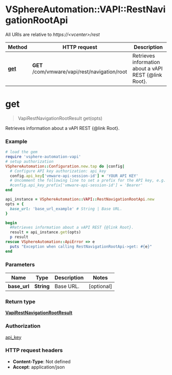 # VSphereAutomation::VAPI::RestNavigationRootApi

All URIs are relative to *https://&lt;vcenter&gt;/rest*

Method | HTTP request | Description
------------- | ------------- | -------------
[**get**](RestNavigationRootApi.md#get) | **GET** /com/vmware/vapi/rest/navigation/root | Retrieves information about a vAPI REST {@link Root}.


# **get**
> VapiRestNavigationRootResult get(opts)

Retrieves information about a vAPI REST {@link Root}.

### Example
```ruby
# load the gem
require 'vsphere-automation-vapi'
# setup authorization
VSphereAutomation::Configuration.new.tap do |config|
  # Configure API key authorization: api_key
  config.api_key['vmware-api-session-id'] = 'YOUR API KEY'
  # Uncomment the following line to set a prefix for the API key, e.g. 'Bearer' (defaults to nil)
  #config.api_key_prefix['vmware-api-session-id'] = 'Bearer'
end

api_instance = VSphereAutomation::VAPI::RestNavigationRootApi.new
opts = {
  base_url: 'base_url_example' # String | Base URL.
}

begin
  #Retrieves information about a vAPI REST {@link Root}.
  result = api_instance.get(opts)
  p result
rescue VSphereAutomation::ApiError => e
  puts "Exception when calling RestNavigationRootApi->get: #{e}"
end
```

### Parameters

Name | Type | Description  | Notes
------------- | ------------- | ------------- | -------------
 **base_url** | **String**| Base URL. | [optional] 

### Return type

[**VapiRestNavigationRootResult**](VapiRestNavigationRootResult.md)

### Authorization

[api_key](../README.md#api_key)

### HTTP request headers

 - **Content-Type**: Not defined
 - **Accept**: application/json



